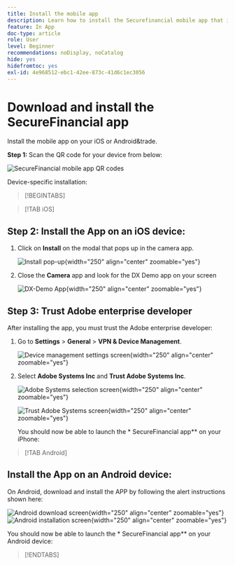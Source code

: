 ```yaml
---
title: Install the mobile app
description: Learn how to install the Securefinancial mobile app that is being used in the L535 Summit Lab.
feature: In App
doc-type: article
role: User
level: Beginner
recommendations: noDisplay, noCatalog
hide: yes
hidefromtoc: yes
exl-id: 4e968512-ebc1-42ee-873c-41d6c1ec3056
---
```

# Download and install the SecureFinancial app

Install the mobile app on your iOS or Android&trade.

**Step 1:** Scan the QR code for your device from below:

![SecureFinancial mobile app QR codes](/help/summit-lab-2024-lab-assets/assets/dx-demo-app-qr-codes.png)

Device-specific installation:

>[!BEGINTABS] 

>[!TAB iOS]

## Step 2: Install the App on an iOS device:

1. Click on **Install** on the modal that pops up in the camera app.

    ![Install pop-up](/help/summit-lab-2024-lab-assets/assets/install_popup.png){width="250" align="center" zoomable="yes"}

2. Close the **Camera** app and look for the DX Demo app on your screen

    ![DX-Demo App](/help/summit-lab-2024-lab-assets/assets/dx_demo_on_ios_screen.png){width="250" align="center" zoomable="yes"}
    

## Step 3:  Trust Adobe enterprise developer

After installing the app, you must trust the Adobe enterprise developer:

1. Go to **Settings** > **General** > **VPN & Device Management**. 

    ![Device management settings screen](/help/summit-lab-2024/l820-lab-workbook/assets/1-2-2-device-management-screen.PNG "Device management settings screen"){width="250" align="center" zoomable="yes"}

1. Select **Adobe Systems Inc** and **Trust Adobe Systems Inc**.

    ![Adobe Systems selection screen](/help/summit-lab-2024/l820-lab-workbook/assets/1-2-3-adobe-systems.PNG "Adobe Systems selection screen"){width="250" align="center" zoomable="yes"}
    <br>

    ![Trust Adobe Systems screen](/help/summit-lab-2024/l820-lab-workbook/assets/1-2-4-trust-adobe.PNG){width="250" align="center" zoomable="yes"}

    You should now be able to launch the * SecureFinancial app** on your iPhone: 


>[!TAB Android]

## Install the App on an Android device:

On Android, download and install the APP by following the alert instructions shown here:

![Android download screen](/help/summit-lab-2024/l820-lab-workbook/assets/1-2-5-android-download.jpg "Android download screen"){width="250" align="center" zoomable="yes"}
<br>
![Android installation screen](/help/summit-lab-2024/l820-lab-workbook/assets/1-2-6-android-installation.jpg){width="250" align="center" zoomable="yes"}

You should now be able to launch the * SecureFinancial app** on your Android device: 

>[!ENDTABS]
